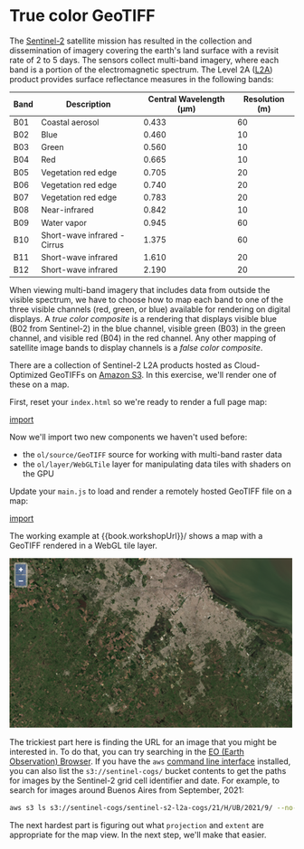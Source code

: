 # True color GeoTIFF

The [Sentinel-2](https://sentinel.esa.int/web/sentinel/missions/sentinel-2) satellite mission has resulted in the collection and dissemination of imagery covering the earth's land surface with a revisit rate of 2 to 5 days.  The sensors collect multi-band imagery, where each band is a portion of the electromagnetic spectrum.  The Level 2A ([L2A](https://sentinels.copernicus.eu/web/sentinel/user-guides/sentinel-2-msi/product-types/level-2a)) product provides surface reflectance measures in the following bands:

| Band | Description                    | Central Wavelength (μm) | Resolution (m) |
|------|--------------------------------|-------------------------|----------------|
| B01  | Coastal aerosol                |                   0.433 |             60 |
| B02  | Blue                           |                   0.460 |             10 |
| B03  | Green                          |                   0.560 |             10 |
| B04  | Red                            |                   0.665 |             10 |
| B05  | Vegetation red edge            |                   0.705 |             20 |
| B06  | Vegetation red edge            |                   0.740 |             20 |
| B07  | Vegetation red edge            |                   0.783 |             20 |
| B08  | Near-infrared                  |                   0.842 |             10 |
| B09  | Water vapor                    |                   0.945 |             60 |
| B10  | Short-wave infrared - Cirrus   |                   1.375 |             60 |
| B11  | Short-wave infrared            |                   1.610 |             20 |
| B12  | Short-wave infrared            |                   2.190 |             20 |

When viewing multi-band imagery that includes data from outside the visible spectrum, we have to choose how to map each band to one of the three visible channels (red, green, or blue) available for rendering on digital displays.  A *true color composite* is a rendering that displays visible blue (B02 from Sentinel-2) in the blue channel, visible green (B03) in the green channel, and visible red (B04) in the red channel.  Any other mapping of satellite image bands to display channels is a *false color composite*.

There are a collection of Sentinel-2 L2A products hosted as Cloud-Optimized GeoTIFFs on [Amazon S3](https://registry.opendata.aws/sentinel-2/).  In this exercise, we'll render one of these on a map.

First, reset your `index.html` so we're ready to render a full page map:

[import](../../../src/en/examples/cog/true-color.html)

Now we'll import two new components we haven't used before:

 * the `ol/source/GeoTIFF` source for working with multi-band raster data
 * the `ol/layer/WebGLTile` layer for manipulating data tiles with shaders on the GPU

Update your `main.js` to load and render a remotely hosted GeoTIFF file on a map:

[import](../../../src/en/examples/cog/true-color.js)

The working example at {{book.workshopUrl}}/ shows a map with a GeoTIFF rendered in a WebGL tile layer.

![A true color rendering of a Sentinel-2 GeoTIFF](true-color.png)

The trickiest part here is finding the URL for an image that you might be interested in.  To do that, you can try searching in the [EO (Earth Observation) Browser](https://apps.sentinel-hub.com/eo-browser/).  If you have the `aws` [command line interface](https://aws.amazon.com/cli/) installed, you can also list the `s3://sentinel-cogs/` bucket contents to get the paths for images by the Sentinel-2 grid cell identifier and date.  For example, to search for images around Buenos Aires from September, 2021:

```bash
aws s3 ls s3://sentinel-cogs/sentinel-s2-l2a-cogs/21/H/UB/2021/9/ --no-sign-request
```

The next hardest part is figuring out what `projection` and `extent` are appropriate for the map view.  In the next step, we'll make that easier.
